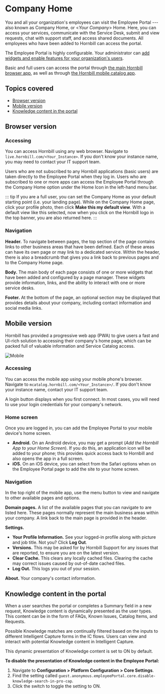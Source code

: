 # Company Home
You and all your organization's employees can visit the Employee Portal --- also known as Company Home, or <*Your Company*> Home. Here, you can access your services, communicate with the Service Desk, submit and view requests, chat with support staff, and access shared documents. All employees who have been added to Hornbill can access the portal.

The Employee Portal is highly configurable. Your administrator can [add widgets and enable features for your organization's users](/esp-config/customize/employee-portal/employee-portal-configuration).

Basic and full users can access the portal through [the main Hornbill browser app](/esp-user-guide/company-home#web-browser), as well as through [the Hornbill mobile catalog app](/esp-user-guide/company-home#mobile-version).

## Topics covered
* [Browser version](/esp-user-guide/company-home#browser-version)
* [Mobile version](/esp-user-guide/company-home#mobile-version)
* [Knowledge content in the portal](/esp-user-guide/company-home#knowledge-content-in-the-portal)

## Browser version
### Accessing
You can access Hornbill using any web browser. Navigate to `live.hornbill.com/<Your_Instance>`. If you don't know your instance name, you may need to contact your IT support team. 

Users who are not subscribed to any Hornbill applications (basic users) are taken directly to the Employee Portal when they log in. Users who are subscribed to one or more apps can access the Employee Portal through the Company Home option under the Home Icon in the left-hand menu bar.

::: tip
If you are a full user, you can set the Company Home as your default starting point (i.e. your landing page). While on the Company Home page, click your profile photo, then click **Make this my default view**. With a default view like this selected, now when you click on the Hornbill logo in the top banner, you are also returned here.
:::

### Navigation
**Header.** To navigate between pages, the top section of the page contains links to other business areas that have been defined. Each of these areas can have its own page or may link to a dedicated service. Within the header, there is also a breadcrumb that gives you a link back to previous pages and to the Company Home page.

**Body.** The main body of each page consists of one or more widgets that have been added and configured by a page manager. These widgets provide information, links, and the ability to interact with one or more service desks.

**Footer.** At the bottom of the page, an optional section may be displayed that provides details about your company, including contact information and social media links.


## Mobile version
Hornbill has provided a progressive web app (PWA) to give users a fast and UI-rich solution to accessing their company's home page, which can be packed full of valuable information and Service Catalog access.

![Mobile](/_books/esp-user-guide/images/mobile-home.png)

### Accessing
You can access the mobile app using your mobile phone's browser. Navigate to `mcatalog.hornbill.com/<Your_Instance>/`. If you don't know your instance name, contact your IT support team.

A login button displays when you first connect. In most cases, you will need to use your login credentials for your company's network.

### Home screen
Once you are logged in, you can add the Employee Portal to your mobile device's home screen.

* **Android.** On an Android device, you may get a prompt (*Add the Hornbill App to your Home Screen*). If you do this, an application icon will be added to your phone; this provides quick access back to Hornbill and also opens the app in a full screen.
* **iOS.** On an iOS device, you can select from the Safari options when on the Employee Portal page to add the site to your home screen.

### Navigation
In the top right of the mobile app, use the menu button to view and navigate to other available pages and options.

**Domain pages.** A list of the available pages that you can navigate to are listed here. These pages normally represent the main business areas within your company. A link back to the main page is provided in the header.

**Settings.**

* **Your Profile Information.** See your logged-in profile along with picture and job title. Not you? Click **Log Out**.
* **Versions.** This may be asked for by Hornbill Support for any issues that are reported, to ensure you are on the latest version.
* **Clear Cache.** This clears any locally cached files. Clearing the cache may correct issues caused by out-of-date cached files.
* **Log Out.** This logs you out of your session.

**About.** Your company's contact information.

## Knowledge content in the portal

When a user searches the portal or completes a Summary field in a new request, Knowledge content is dynamically presented as the user types. This content can be in the form of FAQs, Known Issues, Catalog Items, and Requests.

Possible Knowledge matches are continually filtered based on the inputs to different Intelligent Capture forms in the IC flows. Users can view and interact with potential Knowledge content in Intelligent Capture.

This dynamic presentation of Knowledge content is set to ON by default.

**To disable the presentation of Knowledge content in the Employee Portal:**
1. Navigate to **Configuration > Platform Configuration > Core Settings**.
1. Find the setting called `guest.anonymous.employeePortal.core.disable-knowledge-search-in-pro-cap`.
1. Click the switch to toggle the setting to ON.
